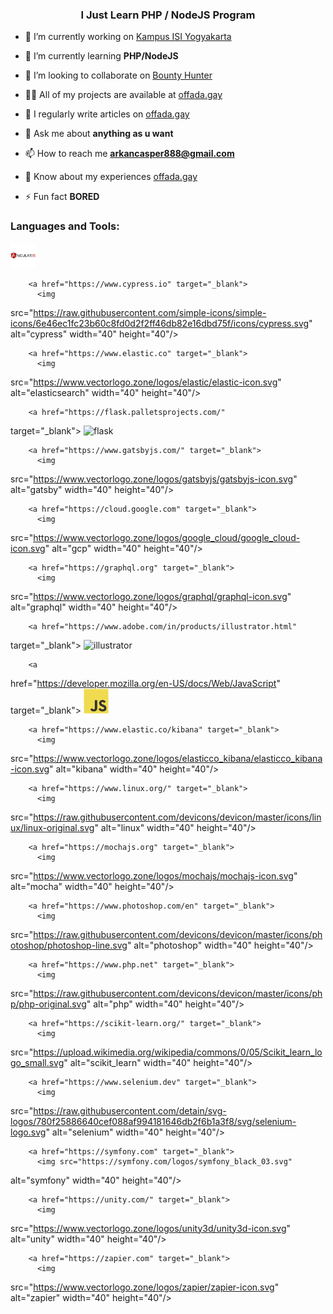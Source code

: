 <h3 align="center">I Just Learn PHP / NodeJS Program</h3>

- 🔭 I’m currently working on [Kampus ISI Yogyakarta](-)

- 🌱 I’m currently learning **PHP/NodeJS**

- 👯 I’m looking to collaborate on [Bounty Hunter](-)

- 👨‍💻 All of my projects are available at [offada.gay](offada.gay)

- 📝 I regularly write articles on [offada.gay](offada.gay)

- 💬 Ask me about **anything as u want**

- 📫 How to reach me **arkancasper888@gmail.com**

- 📄 Know about my experiences [offada.gay](offada.gay)

- ⚡ Fun fact **BORED**


<h3 align="left">Languages and Tools:</h3>
<p
 align="left">
        <a href="https://angular.io" target="_blank">
          <img 
src="https://raw.githubusercontent.com/devicons/devicon/master/icons/angularjs/angularjs-original-wordmark.svg"
 alt="angularjs" width="40" height="40"/>
        </a>
         
        <a href="https://www.cypress.io" target="_blank">
          <img 
src="https://raw.githubusercontent.com/simple-icons/simple-icons/6e46ec1fc23b60c8fd0d2f2ff46db82e16dbd75f/icons/cypress.svg"
 alt="cypress" width="40" height="40"/>
        </a>
         
        <a href="https://www.elastic.co" target="_blank">
          <img 
src="https://www.vectorlogo.zone/logos/elastic/elastic-icon.svg" 
alt="elasticsearch" width="40" height="40"/>
        </a>
         
        <a href="https://flask.palletsprojects.com/" 
target="_blank">
          <img 
src="https://www.vectorlogo.zone/logos/pocoo_flask/pocoo_flask-icon.svg"
 alt="flask" width="40" height="40"/>
        </a>
         
        <a href="https://www.gatsbyjs.com/" target="_blank">
          <img 
src="https://www.vectorlogo.zone/logos/gatsbyjs/gatsbyjs-icon.svg" 
alt="gatsby" width="40" height="40"/>
        </a>
         
        <a href="https://cloud.google.com" target="_blank">
          <img 
src="https://www.vectorlogo.zone/logos/google_cloud/google_cloud-icon.svg"
 alt="gcp" width="40" height="40"/>
        </a>
         
        <a href="https://graphql.org" target="_blank">
          <img 
src="https://www.vectorlogo.zone/logos/graphql/graphql-icon.svg" 
alt="graphql" width="40" height="40"/>
        </a>
         
        <a href="https://www.adobe.com/in/products/illustrator.html" 
target="_blank">
          <img 
src="https://www.vectorlogo.zone/logos/adobe_illustrator/adobe_illustrator-icon.svg"
 alt="illustrator" width="40" height="40"/>
        </a>
         
        <a 
href="https://developer.mozilla.org/en-US/docs/Web/JavaScript" 
target="_blank">
          <img 
src="https://raw.githubusercontent.com/devicons/devicon/master/icons/javascript/javascript-original.svg"
 alt="javascript" width="40" height="40"/>
        </a>
         
        <a href="https://www.elastic.co/kibana" target="_blank">
          <img 
src="https://www.vectorlogo.zone/logos/elasticco_kibana/elasticco_kibana-icon.svg"
 alt="kibana" width="40" height="40"/>
        </a>
         
        <a href="https://www.linux.org/" target="_blank">
          <img 
src="https://raw.githubusercontent.com/devicons/devicon/master/icons/linux/linux-original.svg"
 alt="linux" width="40" height="40"/>
        </a>
         
        <a href="https://mochajs.org" target="_blank">
          <img 
src="https://www.vectorlogo.zone/logos/mochajs/mochajs-icon.svg" 
alt="mocha" width="40" height="40"/>
        </a>
         
        <a href="https://www.photoshop.com/en" target="_blank">
          <img 
src="https://raw.githubusercontent.com/devicons/devicon/master/icons/photoshop/photoshop-line.svg"
 alt="photoshop" width="40" height="40"/>
        </a>
         
        <a href="https://www.php.net" target="_blank">
          <img 
src="https://raw.githubusercontent.com/devicons/devicon/master/icons/php/php-original.svg"
 alt="php" width="40" height="40"/>
        </a>
         
        <a href="https://scikit-learn.org/" target="_blank">
          <img 
src="https://upload.wikimedia.org/wikipedia/commons/0/05/Scikit_learn_logo_small.svg"
 alt="scikit_learn" width="40" height="40"/>
        </a>
         
        <a href="https://www.selenium.dev" target="_blank">
          <img 
src="https://raw.githubusercontent.com/detain/svg-logos/780f25886640cef088af994181646db2f6b1a3f8/svg/selenium-logo.svg"
 alt="selenium" width="40" height="40"/>
        </a>
         
        <a href="https://symfony.com" target="_blank">
          <img src="https://symfony.com/logos/symfony_black_03.svg" 
alt="symfony" width="40" height="40"/>
        </a>
         
        <a href="https://unity.com/" target="_blank">
          <img 
src="https://www.vectorlogo.zone/logos/unity3d/unity3d-icon.svg" 
alt="unity" width="40" height="40"/>
        </a>
         
        <a href="https://zapier.com" target="_blank">
          <img 
src="https://www.vectorlogo.zone/logos/zapier/zapier-icon.svg" 
alt="zapier" width="40" height="40"/>
        </a>
        </p>


